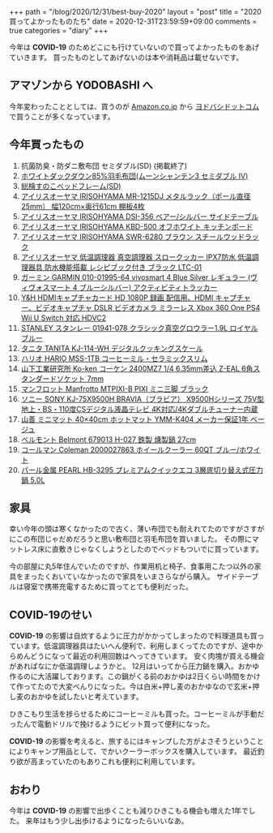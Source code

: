 +++
path = "/blog/2020/12/31/best-buy-2020"
layout = "post"
title = "2020 買ってよかったものたち"
date = 2020-12-31T23:59:59+09:00
comments = true
categories = "diary"
+++

今年は **COVID-19** のためどこにも行けていないので買ってよかったものをあげていきます。
買ったものとしてあげないのは本や消耗品は載せないです。

## アマゾンから YODOBASHI へ

今年変わったこととしては、買うのが [Amazon.co.jp](https://www.amazon.co.jp) から [ヨドバシドットコム](https://www.yodobashi.com) で買うことが多くなっています。

## 今年買ったもの

1. 抗菌防臭・防ダニ敷布団 セミダブル(SD) (掲載終了)
1. [ホワイトダックダウン85%羽毛布団(ムーンシャンテン3 セミダブル IV)](https://www.nitori-net.jp/ec/product/5652818/)
1. [総檜すのこベッドフレーム(SD)](https://www.nitori-net.jp/ec/product/5650120/)
1. [アイリスオーヤマ IRISOHYAMA MR-1215DJ メタルラック（ポール直径25mm） 幅120cm×奥行61cm 棚板4枚](https://www.yodobashi.com/product-detail/100000001001416854/)
1. [アイリスオーヤマ IRISOHYAMA DSI-356 ペアー/シルバー サイドテーブル](https://www.yodobashi.com/product-detail/100000001004140773/)
1. [アイリスオーヤマ IRISOHYAMA KBD-500 オフホワイト キッチンボード](https://www.yodobashi.com/product-detail/100000001004140747/)
1. [アイリスオーヤマ IRISOHYAMA SWR-6280 ブラウン スチールウッドラック](https://www.yodobashi.com/product-detail/100000001004139973/)
1. [アイリスオーヤマ 低温調理器 真空調理器 スロークッカー IPX7防水 低温調理器具 防水機能搭載 レシピブック付き ブラック LTC-01](https://www.amazon.co.jp/gp/product/B07Z5482Y6)
1. [ガーミン GARMIN 010-01995-64 vivosmart 4 Blue Silver レギュラー (ヴィヴォスマート 4 ブルーシルバー) アクティビティトラッカー](https://www.yodobashi.com/product-detail/100000001004098394/)
1. [Y&H HDMIキャプチャカード HD 1080P 録画 配信用、HDMI キャプチャー、ビデオキャプチャ DSLR ビデオカメラ ミラーレス Xbox 360 One PS4 Wii U Switch 対応 HDVC2](https://www.amazon.co.jp/gp/product/B088T5M7GX)
1. [STANLEY スタンレー 01941-078 クラシック真空グロウラー1.9L ロイヤルブルー](https://www.yodobashi.com/product-detail/100000001004239528/)
1. [タニタ TANITA KJ-114-WH デジタルクッキングスケール](https://www.yodobashi.com/product-detail/100000001003817244/)
1. [ハリオ HARIO MSS-1TB コーヒーミル・セラミックスリム](https://www.yodobashi.com/product-detail/100000001002989474/)
1. [山下工業研究所 Ko-ken コーケン 2400MZ7 1/4 6.35mm差込 Z-EAL 6角スタンダードソケット 7mm](https://www.yodobashi.com/product-detail/100000001002595751/)
1. [マンフロット Manfrotto MTPIXI-B PIXI ミニ三脚 ブラック](https://www.yodobashi.com/product-detail/100000001001770635/)
1. [ソニー SONY KJ-75X9500H BRAVIA（ブラビア） X9500Hシリーズ 75V型 地上・BS・110度CSデジタル液晶テレビ 4K対応/4Kダブルチューナー内蔵](https://www.yodobashi.com/product-detail/100000001005568352/)
1. [山善 ミニマット 40×40cm ホットマット YMM-K404 メーカー保証1年 ベージュ](https://www.amazon.co.jp/gp/product/B0145YLQ2C)
1. [ベルモント Belmont 679013 H-027 鉄製 燻製鍋 27cm](https://www.yodobashi.com/product-detail/100000001002232784/)
1. [コールマン Coleman 2000027863 ホイールクーラー 60QT ブルー/ホワイト](https://www.yodobashi.com/product-detail/100000001002990844/)
1. [パール金属 PEARL HB-3295 プレミアムクイックエコ 3層底切り替え式圧力鍋 5.0L](https://www.yodobashi.com/product-detail/100000001003589327/)


## 家具

幸い今年の頭は寒くなかったので古く、薄い布団でも耐えれてたのですがさすがにこの布団じゃだめだろうと思い敷布団と羽毛布団を買いました。
その際にマットレス床に直敷きじゃなくしようとしたのでベッドもついでに買っています。

今の部屋に丸5年住んでいたのですが、作業用机と椅子、食事用こたつ以外の家具をまったくおいていなかったので家具をいまさらながら購入。
サイドテーブルは寝室で携帯充電するために買ってとても便利だった。

## COVID-19のせい

**COVID-19** の影響は自炊するように圧力がかかってしまったので料理道具も買っています。低温調理器具はたいへん便利で、利用しまくってたのですが、途中からめんどうになって最近の利用回数はへってきています。
安く肉塊が買える機会があればなにか低温調理しようかと。
12月はいってから圧力鍋を購入。おかゆ作るのに大活躍しております。この鍋がくる前のおかゆは2日くらい時間をかけて作ってたので大変べんりになった。今は白米+押し麦のおかゆなので玄米+押し麦のおかゆを試したいと考えています。

ひきこもり生活を捗らせるためにコーヒーミルも買った。コーヒーミルが手動だったんで電動ドリルで挽けるようにビット買って便利になった。

**COVID-19** の影響を考えると、旅するにはキャンプした方がよさそうということによりキャンプ用品として、でかいクーラーボックスを購入しています。
最近釣り欲が高まっていたのもありこれも便利に利用しています。

## おわり

今年は **COVID-19** の影響で出歩くことも減りひきこもる機会も増えた1年でした。
来年はもう少し出歩けるようになったらいいなあ。
